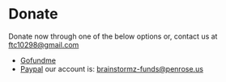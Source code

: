 # Donate

Donate now through one of the below options or, contact us at [ftc10298@gmail.com](mailto:ftc10298@gmail.com)

- <a href="https://www.gofundme.com/f/fundraiser-for-brain-stormz-robotics-team/donate" target="_blank">Gofundme</a>
- [Paypal](https://paypal.com) our account is: brainstormz-funds@penrose.us